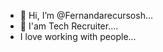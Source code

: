 - 👋 Hi, I’m @Fernandarecursosh...
- 👀 I'am Tech Recruiter....
- I love working with people...
<!---
Fernandarecursosh/Fernandarecursosh is a ✨ special ✨ repository because its `README.md` (this file) appears on your GitHub profile.
You can click the Preview link to take a look at your changes.
--->
